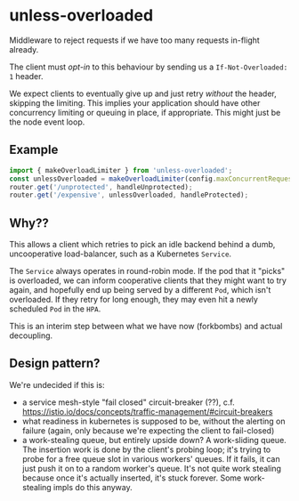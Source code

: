 # unless-overloaded

Middleware to reject requests if we have too many requests in-flight already.

The client must *opt-in* to this behaviour by sending us a `If-Not-Overloaded: 1` header.

We expect clients to eventually give up and just retry *without* the header, skipping the limiting.
This implies your application should have other concurrency limiting or queuing in place, if
appropriate. This might just be the node event loop.


## Example

```typescript
import { makeOverloadLimiter } from 'unless-overloaded';
const unlessOverloaded = makeOverloadLimiter(config.maxConcurrentRequests);
router.get('/unprotected', handleUnprotected);
router.get('/expensive', unlessOverloaded, handleProtected);
```


## Why??

This allows a client which retries to pick an idle backend behind a dumb,
uncooperative load-balancer, such as a Kubernetes `Service`.

The `Service` always operates in round-robin mode. If the pod that it "picks"
is overloaded, we can inform cooperative clients that they might want to try
again, and hopefully end up being served by a different `Pod`, which isn't
overloaded. If they retry for long enough, they may even hit a newly scheduled
`Pod` in the `HPA`.

This is an interim step between what we have now (forkbombs) and actual decoupling.


## Design pattern?

We're undecided if this is:
 * a service mesh-style "fail closed" circuit-breaker (??), c.f. https://istio.io/docs/concepts/traffic-management/#circuit-breakers
 * what readiness in kubernetes is supposed to be, without the alerting on failure
    (again, only because we're expecting the client to fail-closed)
 * a work-stealing queue, but entirely upside down? A work-sliding queue.
    The insertion work is done by the client's probing loop; it's trying to
    probe for a free queue slot in various workers' queues. If it fails, it can just
    push it on to a random worker's queue. It's not quite work stealing because once
    it's actually inserted, it's stuck forever. Some work-stealing impls do this anyway.

